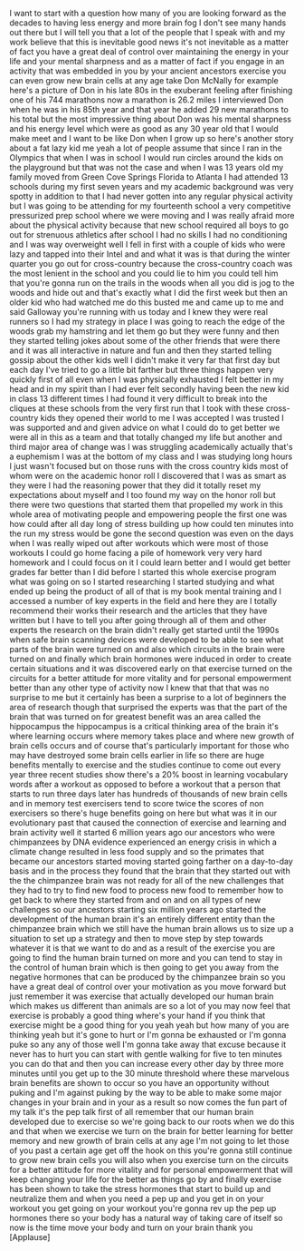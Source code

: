 
I want to start with a question how many
of you are looking forward as the
decades
to having less energy and more brain fog
I don&#39;t see many hands out there but I
will tell you that a lot of the people
that I speak with and my work believe
that this is inevitable good news it&#39;s
not inevitable as a matter of fact you
have a great deal of control over
maintaining the energy in your life and
your mental sharpness and as a matter of
fact if you engage in an activity that
was embedded in you by your ancient
ancestors exercise you can even grow new
brain cells at any age take Don McNally
for example here&#39;s a picture of Don in
his late 80s in the exuberant feeling
after finishing one of his 744 marathons
now a marathon is 26.2 miles
I interviewed Don when he was in his
85th year and that year he added 29 new
marathons to his total but the most
impressive thing about Don was his
mental sharpness and his energy level
which were as good as any 30 year old
that I would make meet and I want to be
like Don when I grow up so here&#39;s
another story about a fat lazy kid me
yeah a lot of people assume that since I
ran in the Olympics that when I was in
school I would run circles around the
kids on the playground but that was not
the case and when I was 13 years old my
family moved from Green Cove Springs
Florida to Atlanta I had attended 13
schools during my first seven years and
my academic background was very spotty
in addition to that I had never gotten
into any regular physical activity but I
was going to be attending for my
fourteenth school a very competitive
pressurized prep school where we were
moving
and I was really afraid more about the
physical activity because that new
school required all boys to go out for
strenuous athletics after school I had
no skills
I had no conditioning and I was way
overweight well I fell in first with a
couple of kids who were lazy and tapped
into their Intel and and what it was is
that during the winter quarter you go
out for cross-country because the
cross-country coach was the most lenient
in the school and you could lie to him
you could tell him that you&#39;re gonna run
on the trails in the woods when all you
did is jog to the woods and hide out and
that&#39;s exactly what I did the first week
but then an older kid who had watched me
do this busted me and came up to me and
said Galloway you&#39;re running with us
today and I knew they were real runners
so I had my strategy in place I was
going to reach the edge of the woods
grab my hamstring and let them go but
they were funny and then they started
telling jokes about some of the other
friends that were there and it was all
interactive in nature and fun and then
they started telling gossip about the
other kids well I didn&#39;t make it very
far that first day but each day I&#39;ve
tried to go a little bit farther but
three things happen very quickly first
of all even when I was physically
exhausted I felt better in my head and
in my spirit than I had ever felt
secondly having been the new kid in
class 13 different times I had found it
very difficult to break into the cliques
at these schools from the very first run
that I took with these cross-country
kids they opened their world to me I was
accepted I was trusted I was supported
and and given advice on what I could do
to get better we were all in this as a
team and that totally changed my life
but another and third major area of
change was I
was struggling academically actually
that&#39;s a euphemism I was at the bottom
of my class and I was studying long
hours I just wasn&#39;t focused but on those
runs with the cross country kids most of
whom were on the academic honor roll
I discovered that I was as smart as they
were I had the reasoning power that they
did it totally reset my expectations
about myself and I too found my way on
the honor roll but there were two
questions that started them that
propelled my work in this whole area of
motivating people and empowering people
the first one was how could
after all day long of stress building up
how could ten minutes into the run my
stress would be gone the second question
was even on the days when I was really
wiped out after workouts which were most
of those workouts I could go home facing
a pile of homework very very hard
homework and I could focus on it I could
learn better and I would get better
grades far better than I did before I
started this whole exercise program what
was going on so I started researching I
started studying and what ended up being
the product of all of that is my book
mental training and I accessed a number
of key experts in the field and here
they are I totally recommend their works
their research and the articles that
they have written but I have to tell you
after going through all of them and
other experts the research on the brain
didn&#39;t really get started until the
1990s when safe brain scanning devices
were developed to be able to see what
parts of the brain were turned on and
also which circuits in the brain were
turned on and finally which brain
hormones were induced in order to create
certain situations and it was discovered
early on that exercise turned
on the circuits for a better attitude
for more vitality and for personal
empowerment better than any other type
of activity now I knew that that that
was no surprise to me but it certainly
has been a surprise to a lot of
beginners the area of research though
that surprised the experts was that the
part of the brain that was turned on for
greatest benefit was an area called the
hippocampus the hippocampus is a
critical thinking area of the brain it&#39;s
where learning occurs where memory takes
place and where new growth of brain
cells occurs and of course that&#39;s
particularly important for those who may
have destroyed some brain cells earlier
in life so there are huge benefits
mentally to exercise and the studies
continue to come out every year three
recent studies show there&#39;s a 20% boost
in learning vocabulary words after a
workout as opposed to before a workout
that a person that starts to run three
days later has hundreds of thousands of
new brain cells and in memory test
exercisers tend to score twice the
scores of non exercisers so there&#39;s huge
benefits going on here
but what was it in our evolutionary past
that caused the connection of exercise
and learning and brain activity well it
started 6 million years ago our
ancestors who were chimpanzees by DNA
evidence experienced an energy crisis in
which a climate change resulted in less
food supply and so the primates that
became our ancestors started moving
started going farther on a day-to-day
basis and in the process they found that
the brain that they started out with the
the chimpanzee brain was not ready for
all of the new challenges that they had
to try to find new food
to process new food to remember how to
get back to where they started from and
on and on all types of new challenges so
our ancestors starting six million years
ago started the development of the human
brain it&#39;s an entirely different entity
than the chimpanzee brain which we still
have the human brain allows us to size
up a situation to set up a strategy and
then to move step by step towards
whatever it is that we want to do and as
a result of the exercise you are going
to find the human brain turned on more
and you can tend to stay in the control
of human brain which is then going to
get you away from the negative hormones
that can be produced by the chimpanzee
brain so you have a great deal of
control over your motivation as you move
forward but just remember it was
exercise that actually developed our
human brain which makes us different
than animals are so a lot of you may now
feel that exercise is probably a good
thing where&#39;s your hand if you think
that exercise might be a good thing for
you yeah yeah but how many of you are
thinking yeah but it&#39;s gone to hurt or
I&#39;m gonna be exhausted or I&#39;m gonna puke
so any any of those well I&#39;m gonna take
away that excuse because it never has to
hurt you can start with gentle walking
for five to ten minutes you can do that
and then you can increase every other
day by three more minutes until you get
up to the 30 minute threshold where
these marvelous brain benefits are shown
to occur so you have an opportunity
without puking and I&#39;m against puking by
the way to be able to make some major
changes in your brain and in your
as a result so now comes the fun part of
my talk
it&#39;s the pep talk first of all remember
that our human brain developed due to
exercise so we&#39;re going back to our
roots when we do this and that when we
exercise we turn on the brain for better
learning for better memory and new
growth of brain cells at any age I&#39;m not
going to let those of you past a certain
age get off the hook on this you&#39;re
gonna still continue to grow new brain
cells you will also when you exercise
turn on the circuits for a better
attitude for more vitality and for
personal empowerment that will keep
changing your life for the better as
things go by and finally exercise has
been shown to take the stress hormones
that start to build up and neutralize
them and when you need a pep up and you
get in on your workout you get going on
your workout you&#39;re gonna rev up the pep
up hormones there so your body has a
natural way of taking care of itself so
now is the time move your body and turn
on your brain
thank you
[Applause]
